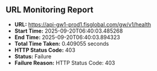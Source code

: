 ## URL Monitoring Report

- **URL:** https://api-gw1-prod1.fisglobal.com/gw/v1/health
- **Start Time:** 2025-09-20T06:40:03.485268
- **End Time:** 2025-09-20T06:40:03.894323
- **Total Time Taken:** 0.409055 seconds
- **HTTP Status Code:** 403
- **Status:** Failure
- **Failure Reason:** HTTP Status Code: 403
